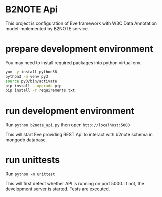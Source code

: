 # B2NOTE Api

This project is configuration of Eve framework with W3C Data Annotation model
implemented by B2NOTE service. 

# prepare development environment

You may need to install required packages
into python virtual env. 
```bash
yum -y install python36
python3 -m venv py3
source py3/bin/activate
pip install --upgrade pip
pip install -r requirements.txt
```

# run development environment

Run `python b2note_api.py` then open `http://localhost:5000`

This will start Eve providing REST Api to interact with b2note schema in mongodb database.

# run unittests

Run `python -m unittest`

This will first detect whether API is running on port 5000. If not,
the development server is started. Tests are executed.


